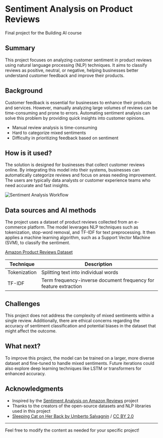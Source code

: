 # Sentiment Analysis on Product Reviews

Final project for the Building AI course

## Summary

This project focuses on analyzing customer sentiment in product reviews using natural language processing (NLP) techniques. It aims to classify reviews as positive, neutral, or negative, helping businesses better understand customer feedback and improve their products.

## Background

Customer feedback is essential for businesses to enhance their products and services. However, manually analyzing large volumes of reviews can be time-consuming and prone to errors. Automating sentiment analysis can solve this problem by providing quick insights into customer opinions.

* Manual review analysis is time-consuming
* Hard to categorize mixed sentiments
* Difficulty in prioritizing feedback based on sentiment

## How is it used?

The solution is designed for businesses that collect customer reviews online. By integrating this model into their systems, businesses can automatically categorize reviews and focus on areas needing improvement. The users are typically data analysts or customer experience teams who need accurate and fast insights.

![Sentiment Analysis Workflow](https://upload.wikimedia.org/wikipedia/commons/thumb/6/69/WordCloud.png/640px-WordCloud.png)

## Data sources and AI methods

The project uses a dataset of product reviews collected from an e-commerce platform. The model leverages NLP techniques such as tokenization, stop-word removal, and TF-IDF for text preprocessing. It then applies a machine learning algorithm, such as a Support Vector Machine (SVM), to classify the sentiment.

[Amazon Product Reviews Dataset](https://www.kaggle.com/datasets)

| Technique    | Description                         |
| ------------ | ----------------------------------- |
| Tokenization | Splitting text into individual words|
| TF-IDF       | Term frequency-inverse document frequency for feature extraction|

## Challenges

This project does not address the complexity of mixed sentiments within a single review. Additionally, there are ethical concerns regarding the accuracy of sentiment classification and potential biases in the dataset that might affect the outcome.

## What next?

To improve this project, the model can be trained on a larger, more diverse dataset and fine-tuned to handle mixed sentiments. Future iterations could also explore deep learning techniques like LSTM or transformers for enhanced accuracy.

## Acknowledgments

* Inspired by the [Sentiment Analysis on Amazon Reviews](https://www.kaggle.com/datasets) project
* Thanks to the creators of the open-source datasets and NLP libraries used in this project
* [Sleeping Cat on Her Back by Umberto Salvagnin](https://commons.wikimedia.org/wiki/File:Sleeping_cat_on_her_back.jpg#filelinks) / [CC BY 2.0](https://creativecommons.org/licenses/by/2.0)

---

Feel free to modify the content as needed for your specific project!
